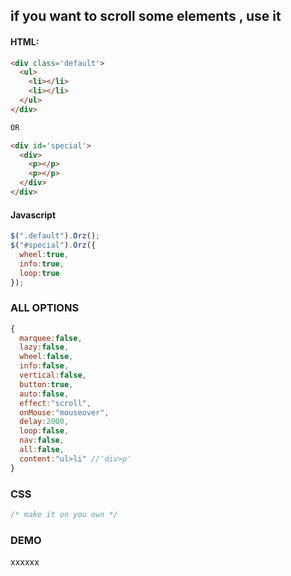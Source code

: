 ## if you want to scroll some elements , use it

#### HTML:
``` html
<div class='default'>
  <ul>
    <li></li>
    <li></li>
  </ul>
</div>

OR

<div id='special'>
  <div>
    <p></p>
    <p></p>
  </div>
</div>
```
#### Javascript
``` javascript
$(".default").Orz();
$("#special").Orz({
  wheel:true,
  info:true,
  loop:true
});
```
### ALL OPTIONS
``` javascript
{
  marquee:false,
  lazy:false,
  wheel:false,
  info:false,
  vertical:false,
  button:true,
  auto:false,
  effect:"scroll",
  onMouse:"mouseover",
  delay:2000,
  loop:false,
  nav:false,
  all:false,
  content:"ul>li" //'div>p'
}
```
### CSS
```css
/* make it on you own */
```

### DEMO
xxxxxx



